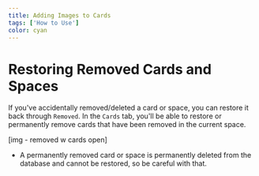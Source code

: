 ```yaml
---
title: Adding Images to Cards
tags: ['How to Use']
color: cyan
---
```

# Restoring Removed Cards and Spaces

If you've accidentally removed/deleted a card or space, you can restore it back through `Removed`. In the `Cards` tab, you'll be able to restore or permanently remove cards that have been removed in the current space.

[img - removed w cards open]

- A permanently removed card or space is permanently deleted from the database and cannot be restored, so be careful with that.